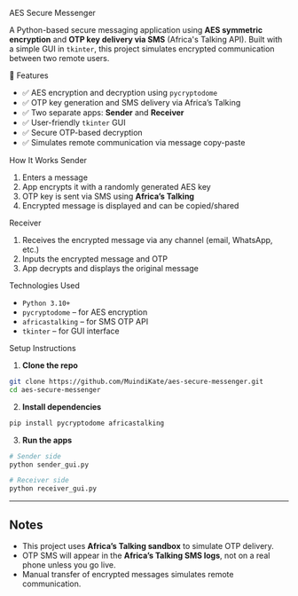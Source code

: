  AES Secure Messenger

A Python-based secure messaging application using **AES symmetric encryption** and **OTP key delivery via SMS** (Africa's Talking API). Built with a simple GUI in `tkinter`, this project simulates encrypted communication between two remote users.

📌 Features

- ✅ AES encryption and decryption using `pycryptodome`
- ✅ OTP key generation and SMS delivery via Africa’s Talking
- ✅ Two separate apps: **Sender** and **Receiver**
- ✅ User-friendly `tkinter` GUI
- ✅ Secure OTP-based decryption
- ✅ Simulates remote communication via message copy-paste



 How It Works
 Sender
1. Enters a message
2. App encrypts it with a randomly generated AES key
3. OTP key is sent via SMS using **Africa’s Talking**
4. Encrypted message is displayed and can be copied/shared

 Receiver
1. Receives the encrypted message via any channel (email, WhatsApp, etc.)
2. Inputs the encrypted message and OTP
3. App decrypts and displays the original message

 Technologies Used

- `Python 3.10+`
- `pycryptodome` – for AES encryption
- `africastalking` – for SMS OTP API
- `tkinter` – for GUI interface


Setup Instructions

1. **Clone the repo**

```bash
git clone https://github.com/MuindiKate/aes-secure-messenger.git
cd aes-secure-messenger
```

2. **Install dependencies**

```bash
pip install pycryptodome africastalking
```

3. **Run the apps**

```bash
# Sender side
python sender_gui.py

# Receiver side
python receiver_gui.py
```

---

##  Notes

* This project uses **Africa’s Talking sandbox** to simulate OTP delivery.
* OTP SMS will appear in the **Africa’s Talking SMS logs**, not on a real phone unless you go live.
* Manual transfer of encrypted messages simulates remote communication.



